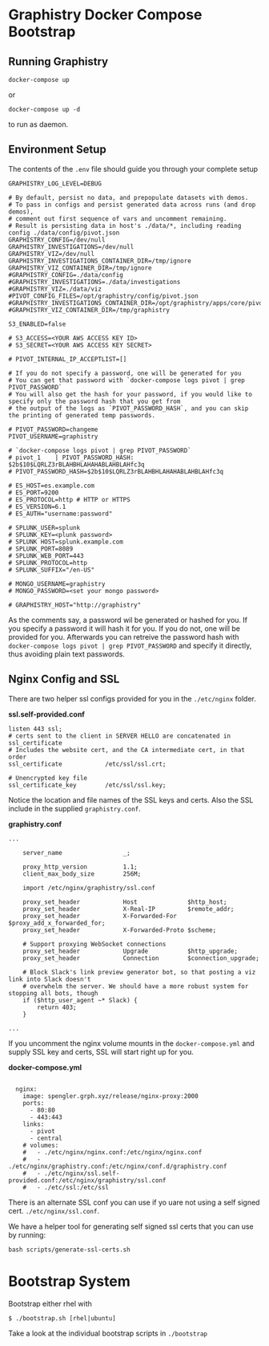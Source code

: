 Graphistry Docker Compose Bootstrap
===================================

Running Graphistry
------------------

`docker-compose up`

or 

`docker-compose up -d`

to run as daemon.

Environment Setup
-----------------
The contents of the `.env` file should guide you through your complete setup

```
GRAPHISTRY_LOG_LEVEL=DEBUG

# By default, persist no data, and prepopulate datasets with demos.
# To pass in configs and persist generated data across runs (and drop demos),
# comment out first sequence of vars and uncomment remaining.
# Result is persisting data in host's ./data/*, including reading config ./data/config/pivot.json
GRAPHISTRY_CONFIG=/dev/null
GRAPHISTRY_INVESTIGATIONS=/dev/null
GRAPHISTRY_VIZ=/dev/null
GRAPHISTRY_INVESTIGATIONS_CONTAINER_DIR=/tmp/ignore
GRAPHISTRY_VIZ_CONTAINER_DIR=/tmp/ignore
#GRAPHISTRY_CONFIG=./data/config
#GRAPHISTRY_INVESTIGATIONS=./data/investigations
#GRAPHISTRY_VIZ=./data/viz
#PIVOT_CONFIG_FILES=/opt/graphistry/config/pivot.json
#GRAPHISTRY_INVESTIGATIONS_CONTAINER_DIR=/opt/graphistry/apps/core/pivot/data
#GRAPHISTRY_VIZ_CONTAINER_DIR=/tmp/graphistry

S3_ENABLED=false

# S3_ACCESS=<YOUR AWS ACCESS KEY ID>
# S3_SECRET=<YOUR AWS ACCESS KEY SECRET>

# PIVOT_INTERNAL_IP_ACCEPTLIST=[]

# If you do not specify a password, one will be generated for you
# You can get that password with `docker-compose logs pivot | grep PIVOT_PASSWORD`
# You will also get the hash for your password, if you would like to specify only the password hash that you get from
# the output of the logs as `PIVOT_PASSWORD_HASH`, and you can skip the printing of generated temp passwords.

# PIVOT_PASSWORD=changeme
PIVOT_USERNAME=graphistry

# `docker-compose logs pivot | grep PIVOT_PASSWORD`
# pivot_1    | PIVOT_PASSWORD_HASH: $2b$10$LQRLZ3rBLAHBHLAHAHABLAHBLAHfc3q
# PIVOT_PASSWORD_HASH=$2b$10$LQRLZ3rBLAHBHLAHAHABLAHBLAHfc3q

# ES_HOST=es.example.com
# ES_PORT=9200
# ES_PROTOCOL=http # HTTP or HTTPS
# ES_VERSION=6.1
# ES_AUTH="username:password"

# SPLUNK_USER=splunk
# SPLUNK_KEY=<plunk password>
# SPLUNK HOST=splunk.example.com
# SPLUNK_PORT=8089
# SPLUNK_WEB_PORT=443
# SPLUNK_PROTOCOL=http
# SPLUNK_SUFFIX="/en-US"

# MONGO_USERNAME=graphistry
# MONGO_PASSWORD=<set your mongo password>

# GRAPHISTRY_HOST="http://graphistry"
```

As the comments say, a password wil be generated or hashed for you. If you specify a password it will hash it for you. 
If you do not, one will be provided for you. Afterwards you can retreive the password hash with 
`docker-compose logs pivot | grep PIVOT_PASSWORD` and specify it directly, thus avoiding plain text passwords.

Nginx Config and SSL
--------------------

There are two helper ssl configs provided for you in the `./etc/nginx` folder.

**ssl.self-provided.conf**
```
listen 443 ssl;
# certs sent to the client in SERVER HELLO are concatenated in ssl_certificate
# Includes the website cert, and the CA intermediate cert, in that order
ssl_certificate            /etc/ssl/ssl.crt;

# Unencrypted key file
ssl_certificate_key        /etc/ssl/ssl.key;
```

Notice the location and file names of the SSL keys and certs. Also the SSL include in the supplied `graphistry.conf`.

**graphistry.conf**
```
...
    
    server_name                 _;

    proxy_http_version          1.1;
    client_max_body_size        256M;

    import /etc/nginx/graphistry/ssl.conf

    proxy_set_header            Host              $http_host;
    proxy_set_header            X-Real-IP         $remote_addr;
    proxy_set_header            X-Forwarded-For   $proxy_add_x_forwarded_for;
    proxy_set_header            X-Forwarded-Proto $scheme;

    # Support proxying WebSocket connections
    proxy_set_header            Upgrade           $http_upgrade;
    proxy_set_header            Connection        $connection_upgrade;

    # Block Slack's link preview generator bot, so that posting a viz link into Slack doesn't
    # overwhelm the server. We should have a more robust system for stopping all bots, though
    if ($http_user_agent ~* Slack) {
        return 403;
    }

...

```

If you uncomment the nginx volume mounts in the `docker-compose.yml` and supply SSL key and certs, SSL will start 
right up for you.

**docker-compose.yml**
```

  nginx:
    image: spengler.grph.xyz/release/nginx-proxy:2000
    ports:
      - 80:80
      - 443:443
    links:
      - pivot
      - central
    # volumes:  
    #   - ./etc/nginx/nginx.conf:/etc/nginx/nginx.conf
    #   - ./etc/nginx/graphistry.conf:/etc/nginx/conf.d/graphistry.conf
    #   - ./etc/nginx/ssl.self-provided.conf:/etc/nginx/graphistry/ssl.conf
    #   - ./etc/ssl:/etc/ssl

```

There is an alternate SSL conf you can use if yo uare not using a self signed cert. `./etc/nginx/ssl.conf`.

We have a helper tool for generating self signed ssl certs that you can use by running:

`bash scripts/generate-ssl-certs.sh`

Bootstrap System
================

Bootstrap either rhel with

`$ ./bootstrap.sh [rhel|ubuntu]`

Take a look at the individual bootstrap scripts in `./bootstrap`
